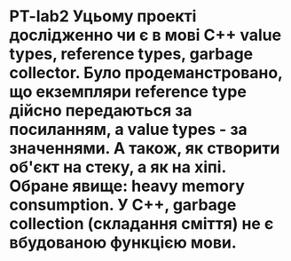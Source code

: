 # PT-lab2 Уцьому проекті дослідженно чи є в мові C++ value types, reference types, garbage collector. Було продеманстровано, що екземпляри reference type дійсно передаються за посиланням, а value types - за значеннями. А також, як створити об'єкт на стеку, а як на хіпі. Обране явище: heavy memory consumption. У C++, garbage collection (складання сміття) не є вбудованою функцією мови.

